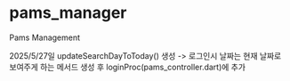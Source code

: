 # pams_manager

Pams Management

2025/5/27일
updateSearchDayToToday() 생성 -> 로그인시 날짜는 현재 날짜로 보여주게 하는 메서드 생성 후 
loginProc(pams_controller.dart)에 추가
